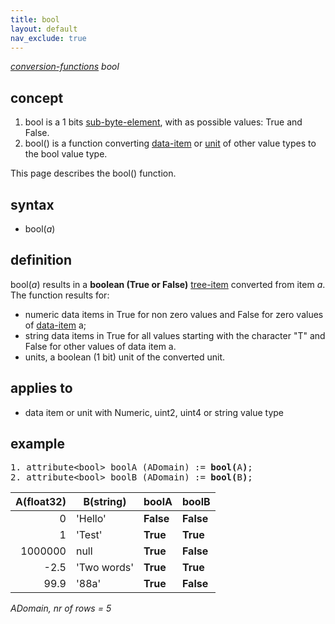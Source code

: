 ```yaml
---
title: bool
layout: default
nav_exclude: true
---
```

*[conversion-functions](conversion-functions) bool*

## concept

1. bool is a 1 bits [sub-byte-element](sub-byte-element), with as possible values: True and False.
2. bool() is a function converting [data-item](data-item) or [unit](unit) of other value types to the bool value type.

This page describes the bool() function.

## syntax

- bool(*a*)

## definition

bool(*a*) results in a **boolean (True or False)** [tree-item](tree-item) converted from item *a*. The function results for:

- numeric data items in True for non zero values and False for zero values of [data-item](data-item) a;
- string data items in True for all values starting with the character "T" and False for other values of data item a.
- units, a boolean (1 bit) unit of the converted unit.

## applies to

- data item or unit with Numeric, uint2, uint4 or string value type

## example

<pre>
1. attribute&lt;bool&gt; boolA (ADomain) := <B>bool(</B>A<B>)</B>;    
2. attribute&lt;bool&gt; boolB (ADomain) := <B>bool(</B>B<B>)</B>;
</pre>

| A(float32) | B(string)   | **boolA** | **boolB** |
|-----------:|-------------|-----------|-----------|
| 0          | 'Hello'     | **False** | **False** |
| 1          | 'Test'      | **True**  | **True**  |
| 1000000    | null        | **True**  | **False** |
| -2.5       | 'Two words' | **True**  | **True**  |
| 99.9       | '88a'       | **True**  | **False** |

*ADomain, nr of rows = 5*